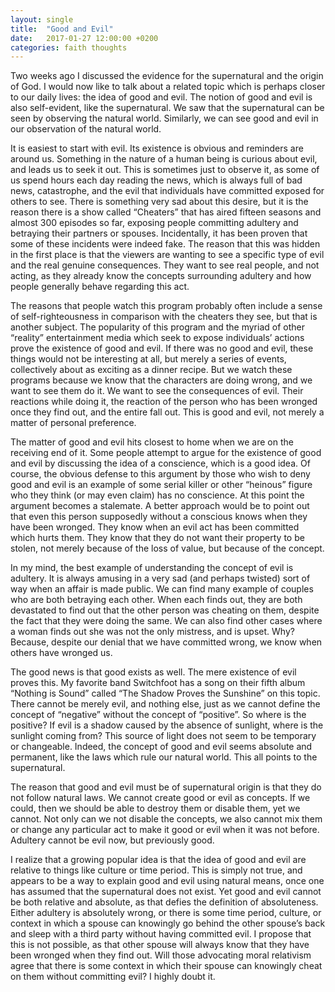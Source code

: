 ```yaml
---
layout: single
title:  "Good and Evil"
date:   2017-01-27 12:00:00 +0200
categories: faith thoughts
---
```

Two weeks ago I discussed the evidence for the supernatural and the origin of God. I would now like to talk about a related topic which is perhaps closer to our daily lives: the idea of good and evil. The notion of good and evil is also self-evident, like the supernatural. We saw that the supernatural can be seen by observing the natural world. Similarly, we can see good and evil in our observation of the natural world.

It is easiest to start with evil. Its existence is obvious and reminders are around us. Something in the nature of a human being is curious about evil, and leads us to seek it out. This is sometimes just to observe it, as some of us spend hours each day reading the news, which is always full of bad news, catastrophe, and the evil that individuals have committed exposed for others to see. There is something very sad about this desire, but it is the reason there is a show called “Cheaters” that has aired fifteen seasons and almost 300 episodes so far, exposing people committing adultery and betraying their partners or spouses. Incidentally, it has been proven that some of these incidents were indeed fake. The reason that this was hidden in the first place is that the viewers are wanting to see a specific type of evil and the real genuine consequences. They want to see real people, and not acting, as they already know the concepts surrounding adultery and how people generally behave regarding this act.

The reasons that people watch this program probably often include a sense of self-righteousness in comparison with the cheaters they see, but that is another subject. The popularity of this program and the myriad of other “reality” entertainment media which seek to expose individuals’ actions prove the existence of good and evil. If there was no good and evil, these things would not be interesting at all, but merely a series of events, collectively about as exciting as a dinner recipe. But we watch these programs because we know that the characters are doing wrong, and we want to see them do it. We want to see the consequences of evil. Their reactions while doing it, the reaction of the person who has been wronged once they find out, and the entire fall out. This is good and evil, not merely a matter of personal preference.

The matter of good and evil hits closest to home when we are on the receiving end of it. Some people attempt to argue for the existence of good and evil by discussing the idea of a conscience, which is a good idea. Of course, the obvious defense to this argument by those who wish to deny good and evil is an example of some serial killer or other “heinous” figure who they think (or may even claim) has no conscience. At this point the argument becomes a stalemate. A better approach would be to point out that even this person supposedly without a conscious knows when they have been wronged. They know when an evil act has been committed which hurts them. They know that they do not want their property to be stolen, not merely because of the loss of value, but because of the concept.

In my mind, the best example of understanding the concept of evil is adultery. It is always amusing in a very sad (and perhaps twisted) sort of way when an affair is made public. We can find many example of couples who are both betraying each other. When each finds out, they are both devastated to find out that the other person was cheating on them, despite the fact that they were doing the same. We can also find other cases where a woman finds out she was not the only mistress, and is upset. Why? Because, despite our denial that we have committed wrong, we know when others have wronged us.

The good news is that good exists as well. The mere existence of evil proves this. My favorite band Switchfoot has a song on their fifth album “Nothing is Sound” called “The Shadow Proves the Sunshine” on this topic. There cannot be merely evil, and nothing else, just as we cannot define the concept of “negative” without the concept of “positive”.  So where is the positive? If evil is a shadow caused by the absence of sunlight, where is the sunlight coming from? This source of light does not seem to be temporary or changeable. Indeed, the concept of good and evil seems absolute and permanent, like the laws which rule our natural world. This all points to the supernatural.

The reason that good and evil must be of supernatural origin is that they do not follow natural laws. We cannot create good or evil as concepts. If we could, then we should be able to destroy them or disable them, yet we cannot. Not only can we not disable the concepts, we also cannot mix them or change any particular act to make it good or evil when it was not before. Adultery cannot be evil now, but previously good.

I realize that a growing popular idea is that the idea of good and evil are relative to things like culture or time period. This is simply not true, and appears to be a way to explain good and evil using natural means, once one has assumed that the supernatural does not exist. Yet good and evil cannot be both relative and absolute, as that defies the definition of absoluteness. Either adultery is absolutely wrong, or there is some time period, culture, or context in which a spouse can knowingly go behind the other spouse’s back and sleep with a third party without having committed evil. I propose that this is not possible, as that other spouse will always know that they have been wronged when they find out. Will those advocating moral relativism agree that there is some context in which their spouse can knowingly cheat on them without committing evil? I highly doubt it.
